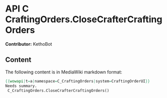 # API C CraftingOrders.CloseCrafterCraftingOrders

**Contributor:** KethoBot

## Content

The following content is in MediaWiki markdown format:

```mediawiki
{{wowapi|t=a|namespace=C_CraftingOrders|system=CraftingOrderUI}}
Needs summary.
 C_CraftingOrders.CloseCrafterCraftingOrders()
```